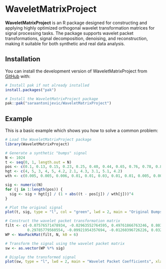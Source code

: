 
# WaveletMatrixProject

<!-- badges: start -->
<!-- badges: end -->

**WaveletMatrixProject** is an R package designed for constructing and applying highly optimized orthogonal wavelet transformation matrices for signal processing tasks. The package supports wavelet packet transformations, signal decomposition, denoising, and reconstruction, making it suitable for both synthetic and real data analysis.

## Installation

You can install the development version of WaveletMatrixProject from [GitHub](https://github.com/saraantonijevic/WaveletMatrixProject) with:

```r
# Install pak if not already installed
install.packages("pak")

# Install the WaveletMatrixProject package
pak::pak("saraantonijevic/WaveletMatrixProject")
```

## Example

This is a basic example which shows you how to solve a common problem:

``` r
# Load the WaveletMatrixProject package
library(WaveletMatrixProject)

# Generate a synthetic "bumps" signal
N <- 1024
t <- seq(0, 1, length.out = N)
pos <- c(0.1, 0.13, 0.15, 0.23, 0.25, 0.40, 0.44, 0.65, 0.76, 0.78, 0.81)
hgt <- c(4, 5, 3, 4, 5, 4.2, 2.1, 4.3, 3.1, 5.1, 4.2)
wth <- c(0.005, 0.005, 0.006, 0.01, 0.01, 0.03, 0.01, 0.01, 0.005, 0.008, 0.005)

sig <- numeric(N)
for (j in 1:length(pos)) {
  sig <- sig + hgt[j] / (1 + abs((t - pos[j]) / wth[j]))^4
}

# Plot the original signal
plot(t, sig, type = "l", col = "green", lwd = 2, main = "Original Bumps Signal", xlab = "Time", ylab = "Amplitude")

# Construct the wavelet packet transformation matrix
filt <- c(-0.07576571478934, -0.02963552764595, 0.49761866763246, 0.80373875180522, 
          0.29785779560554, -0.09921954357694, -0.01260396726226, 0.03222310060407)
WP <- WavPackMat(filt, N, k0 = 6)

# Transform the signal using the wavelet packet matrix
sw <- as.vector(WP %*% sig)

# Display the transformed signal
plot(sw, type = "l", lwd = 2, main = "Wavelet Packet Coefficients", xlab = "Index", ylab = "Coefficient")

```

